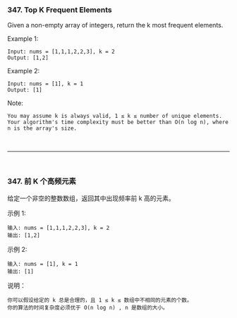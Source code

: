 ### 347. Top K Frequent Elements

Given a non-empty array of integers, return the k most frequent elements.

Example 1:
```
Input: nums = [1,1,1,2,2,3], k = 2
Output: [1,2]
```
Example 2:
```
Input: nums = [1], k = 1
Output: [1]
```
Note:

    You may assume k is always valid, 1 ≤ k ≤ number of unique elements.
    Your algorithm's time complexity must be better than O(n log n), where n is the array's size.

<br>

---
<br>

### 347. 前 K 个高频元素

给定一个非空的整数数组，返回其中出现频率前 k 高的元素。

示例 1:
```
输入: nums = [1,1,1,2,2,3], k = 2
输出: [1,2]
```
示例 2:
```
输入: nums = [1], k = 1
输出: [1]
```
说明：

    你可以假设给定的 k 总是合理的，且 1 ≤ k ≤ 数组中不相同的元素的个数。
    你的算法的时间复杂度必须优于 O(n log n) , n 是数组的大小。
